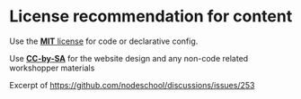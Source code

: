 # License recommendation for content

Use the [**MIT** license](http://en.wikipedia.org/wiki/MIT_License) for code or declarative config.

Use [**CC-by-SA**](https://creativecommons.org/licenses/by-sa/2.0/) for the website design and any non-code related workshopper materials

Excerpt of https://github.com/nodeschool/discussions/issues/253
